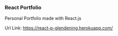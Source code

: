 ### React Portfolio

Personal Portfolio made with React.js


Url Link: https://react-p-glendening.herokuapp.com/
